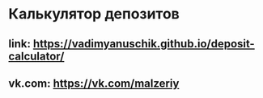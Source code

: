 # Калькулятор депозитов
## link: https://vadimyanuschik.github.io/deposit-calculator/
## vk.com: https://vk.com/malzeriy

